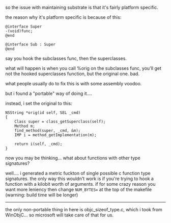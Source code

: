 so the issue with maintaining substrate is that it's fairly platform specific.

the reason why it's platform specific is because of this:

```objc
@interface Super
-(void)func;
@end

@interface Sub : Super
@end
```

say you hook the subclasses func, then the superclasses.

what will happen is when you call %orig on the subclasses func, you'll get not the hooked superclasses function, but the original one. bad.

what people usually do to fix this is with some assembly voodoo.

but i found a "portable" way of doing it....

instead, i set the original to this:

```objc
NSString *orig(id self, SEL _cmd)
{
    Class super = class_getSuperclass(self);
    Method m;
    find_method(super, _cmd, &m);
    IMP i = method_getImplementation(m);

    return i(self, _cmd);
}
```


now you may be thinking... what about functions with other type signatures?

well.... i generated a metric fuckton of single possible c function type signatures. the only way this wouldn't work is if you're trying to hook a function with a kilobit worth of arguments. if for some crazy reason you want more leniency then change ```NUM_BYTES=``` at the top of the makefile (warning: build time will be longer)

______

the only non-portable thing in here is objc_sizeof_type.c, which i took from WinObjC... so microsoft will take care of that for us.
